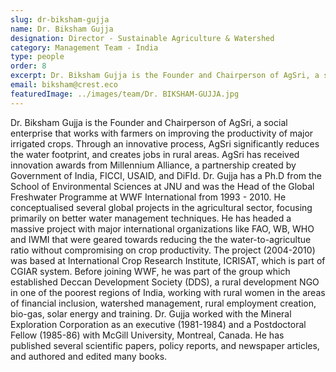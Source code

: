 ```yaml
---
slug: dr-biksham-gujja
name: Dr. Biksham Gujja
designation: Director - Sustainable Agriculture & Watershed
category: Management Team - India
type: people
order: 8
excerpt: Dr. Biksham Gujja is the Founder and Chairperson of AgSri, a social enterprise that works with farmers on improving the productivity of major irrigated crops Through an innovative process, AgSri significantly reduces the water footprint, and creates jobs in rural areas.
email: biksham@crest.eco
featuredImage: ../images/team/Dr. BIKSHAM-GUJJA.jpg
---
```


<!-- ### About Dr. Biksham Gujja -->

Dr. Biksham Gujja is the Founder and Chairperson of AgSri, a social enterprise that works with farmers on
improving the productivity of major irrigated crops. Through an innovative process, AgSri significantly reduces
the water footprint, and creates jobs in rural areas. AgSri has received innovation awards from Millennium
Alliance, a partnership created by Government of India, FICCI, USAID, and DiFId. Dr. Gujja has a Ph.D from the
School of Environmental Sciences at JNU and was the Head of the Global Freshwater Programme at WWF
International from 1993 - 2010. He conceptualised several global projects in the agricultural sector, focusing
primarily on better water management techniques. He has headed a massive project with major international
organizations like FAO, WB, WHO and IWMI that were geared towards reducing the the water-to-agricultue
ratio without compromising on crop productivity. The project (2004-2010) was based at International Crop
Research Institute, ICRISAT, which is part of CGIAR system. Before joining WWF, he was part of the group which
established Deccan Development Society (DDS), a rural development NGO in one of the poorest regions of
India, working with rural women in the areas of financial inclusion, watershed management, rural employment
creation, bio-gas, solar energy and training. Dr. Gujja worked with the Mineral Exploration Corporation as an
executive (1981-1984) and a Postdoctoral Fellow (1985-86) with McGill University, Montreal, Canada. He has
published several scientific papers, policy reports, and newspaper articles, and authored and edited many
books.
